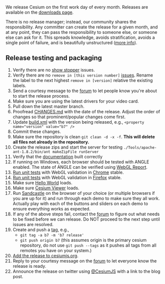 We release Cesium on the first work day of every month.  Releases are available on the [downloads page](http://cesiumjs.org/downloads.html).

There is no release manager; instead, our community shares the responsibility.  Any committer can create the release for a given month, and at any point, they can pass the responsibility to someone else, or someone else can ask for it.  This spreads knowledge, avoids stratification, avoids a single point of failure, and is beautifully unstructured ([more info](https://groups.google.com/forum/#!topic/cesium-dev/ArfdodoROTo)).

## Release testing and packaging
1. Verify there are no [show stopper](../issues?labels=show+stopper&page=1&state=open) issues.
1. Verify there are no `remove in [this version number]` [issues](https://github.com/AnalyticalGraphicsInc/cesium/issues).  Rename the label to the next highest `remove in [version]` relative the existing labels.
1. Send a courtesy message to the [forum](http://cesiumjs.org/forum.html) to let people know you're about to start the release process.
1. Make sure you are using the latest drivers for your video card.
1. Pull down the latest master branch.
1. Proofread [CHANGES.md](../blob/master/CHANGES.md) with the date of the release.  Adjust the order of changes so that prominent/popular changes come first.
1. Update [build.xml](../blob/master/build.xml) with the version being released, e.g., `<property name="version" value="b7" />`
1. Commit these changes.
1. Make sure the repository is clean `git clean -d -x -f`. __This will delete all files not already in the repository.__
1. Create the release zips and start the server for testing `./Tools/apache-ant-1.8.2/bin/ant makeZipFile runServer`
1. Verify that the [documentation](http://localhost:8080/Build/Documentation/index.html) built correctly
1. If running on Windows, each browser should be tested with ANGLE enabled.  The state of ANGLE can be verified using [WebGL Report](http://webglreport.com/).
1. [Run unit tests](http://localhost:8080/Specs/SpecRunner.html) with WebGL validation in [Chrome](https://www.google.com/intl/en/chrome/browser/) stable.
1. [Run unit tests](http://localhost:8080/Specs/SpecRunner.html) with WebGL validation in [Firefox](http://www.mozilla.org/en-US/firefox/new/?from=getfirefox) stable.
1. Make sure [Hello World](http://localhost:8080/Build/HelloWorld.html) loads.
1. Make sure [Cesium Viewer](http://localhost:8080/Apps/CesiumViewer/index.html) loads.
1. Run [Sandcastle](http://localhost:8080/Apps/Sandcastle/index.html) on the browser of your choice (or multiple browsers if you are up for it) and run through each demo to make sure they all work.  Actually play with each of the buttons and sliders on each demo to ensure everything works as expected.
1. If any of the above steps fail, contact the [forum](http://cesiumjs.org/forum.html) to figure out what needs to be fixed before we can release.  Do NOT proceed to the next step until issues are resolved.
1. Create and push a [tag](http://learn.github.com/p/tagging.html), e.g.,
   * `git tag -a b7 -m 'b7 release'`
   * `git push origin b7` (this assumes origin is the primary cesium repository, do not use `git push --tags` as it pushes all tags from all remotes you have on your system.)
1. [Add the release to cesiumjs.org](https://github.com/AnalyticalGraphicsInc/cesium-website/wiki/Adding-a-New-Cesium-Release).
1. Reply to your courtesy message on the [forum](http://cesiumjs.org/forum.html) to let everyone know the release is ready.
1. Announce the release on twitter using [@CesiumJS](https://twitter.com/CesiumJS) with a link to the blog post.